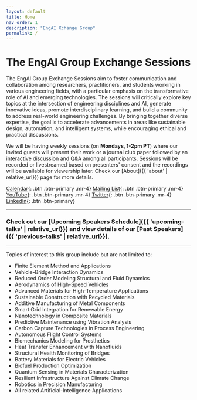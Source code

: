 ```yaml
---
layout: default
title: Home
nav_order: 1
description: "EngAI Xchange Group"
permalink: /
---
```


# The EngAI Group Exchange Sessions

The EngAI Group Exchange Sessions aim to foster communication and collaboration among researchers, practitioners, and students working in various engineering fields, with a particular emphasis on the transformative role of AI and emerging technologies. The sessions will critically explore key topics at the intersection of engineering disciplines and AI, generate innovative ideas, promote interdisciplinary learning, and build a community to address real-world engineering challenges. By bringing together diverse expertise, the goal is to accelerate advancements in areas like sustainable design, automation, and intelligent systems, while encouraging ethical and practical discussions.

We will be having weekly sessions (on **Mondays, 1-2pm PT**) where our invited guests will present their work or a journal club paper followed by an interactive discussion and Q&A among all participants. Sessions will be recorded or livestreamed based on presenters' consent and the recordings will be available for viewership later. Check our [About]({{ 'about' | relative_url}}) page for more details.

[Calendar](https://calendar.google.com/calendar/u/0/embed?src=ab4c643a609c1c1e417badd79027697d716f7bed093114f274c72a8100aafcf6@group.calendar.google.com&ctz=America/Los_Angeles){: .btn .btn-primary .mr-4} 
[Mailing List](https://mailman.stanford.edu/mailman/listinfo/medai_announce){: .btn .btn-primary .mr-4} 
[YouTube](https://www.youtube.com/@ENGAI-Exchange){: .btn .btn-primary .mr-4} 
[Twitter](https://x.com/EngAIGroup){: .btn .btn-primary .mr-4} 
[LinkedIn](https://www.linkedin.com/in/stanford-medai-715754216/){: .btn .btn-primary}

---
### Check out our [Upcoming Speakers Schedule]({{ 'upcoming-talks' | relative_url}}) and view details of our [Past Speakers]({{ 'previous-talks' | relative_url}}).

---

Topics of interest to this group include but are not limited to:
-	Finite Element Method and Applications 
-	Vehicle-Bridge Interaction Dynamics
-	Reduced Order Modeling Structural and Fluid Dynamics
-	Aerodynamics of High-Speed Vehicles
-	Advanced Materials for High-Temperature Applications
-	Sustainable Construction with Recycled Materials
-	Additive Manufacturing of Metal Components
-	Smart Grid Integration for Renewable Energy
-	Nanotechnology in Composite Materials
-	Predictive Maintenance using Vibration Analysis
-	Carbon Capture Technologies in Process Engineering
-	Autonomous Flight Control Systems
-	Biomechanics Modeling for Prosthetics
-	Heat Transfer Enhancement with Nanofluids
-	Structural Health Monitoring of Bridges
-	Battery Materials for Electric Vehicles
-	Biofuel Production Optimization
-	Quantum Sensing in Materials Characterization
-	Resilient Infrastructure Against Climate Change
-	Robotics in Precision Manufacturing
-   All related Artificial-Intelligence Applications


